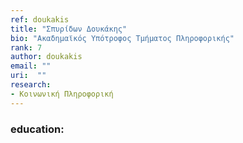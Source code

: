 ```yaml
---
ref: doukakis
title: "Σπυρίδων Δουκάκης"
bio: "Ακαδημαϊκός Υπότροφος Τμήματος Πληροφορικής"
rank: 7
author: doukakis
email: ""
uri:  ""
research:
- Κοινωνική Πληροφορική
---
```


### education:
